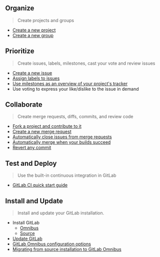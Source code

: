 ## Organize

> Create projects and groups

- [Create a new project](../gitlab-basics/create-project.md)
- [Create a new group](../gitlab-basics/create-group.md)

## Prioritize

> Create issues, labels, milestones, cast your vote and review issues

- [Create a new issue](../gitlab-basics/create-issue.md)
- [Assign labels to issues](../workflow/labels.md)
- [Use milestones as an overview of your project's tracker](../workflow/milestones.md)
- Use voting to express your like/dislike to the issue in demand

## Collaborate

> Create merge requests, diffs, commits, and review code

- [Fork a project and contribute to it](../workflow/forking_workflow.md)
- [Create a new merge request](../gitlab-basics/add-merge-request.md)
- [Automatically close issues from merge requests](../customization/issue_closing.md)
- [Automatically merge when your builds succeed](../workflow/merge_when_build_succeeds.md)
- [Revert any commit](../workflow/revert_changes.md)

## Test and Deploy

> Use the built-in continuous integration in GitLab

- [GitLab CI quick start guide](../ci/quick_start/README.md)

## Install and Update

> Install and update your GitLab installation.

- Install GitLab
    - [Omnibus](https://about.gitlab.com/downloads/)
    - [Source](../install/installation.md)
- [Update GitLab](update/README.md)
- [GitLab Omnibus configuration options](http://doc.gitlab.com/omnibus/settings/configuration.html)
- [Migrating from source installation to GitLab Omnibus](http://doc.gitlab.com/omnibus/update/README.html)
